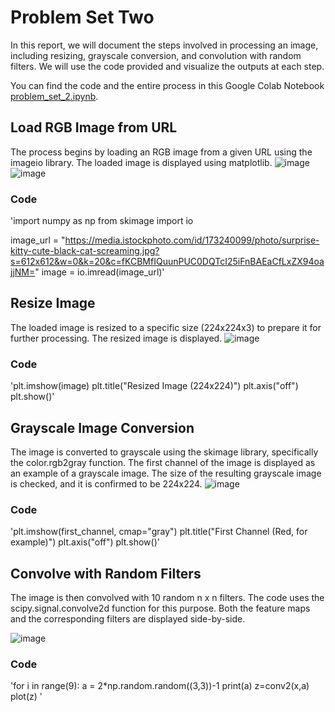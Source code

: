 # Problem Set Two 
In this report, we will document the steps involved in processing an image, including resizing, grayscale conversion, and convolution with random filters. We will use the code provided and visualize the outputs at each step.

You can find the code and the entire process in this Google Colab Notebook [problem_set_2.ipynb](https://colab.research.google.com/drive/17CntMWGmxQa0gnsV-BJiu1CEo9Ei_--r?usp=sharing).

## Load RGB Image from URL
The process begins by loading an RGB image from a given URL using the imageio library. The loaded image is displayed using matplotlib.
![image](https://github.com/Theflawlessone/Data-Science/assets/142954344/cf5b1cf5-c68c-48f8-a4c0-db02ae118a2b)
![image](https://github.com/Theflawlessone/Data-Science/assets/142954344/480ab75f-90f5-4185-9605-9be123fabe5d)
### Code
'import numpy as np
from skimage import io

image_url = "https://media.istockphoto.com/id/173240099/photo/surprise-kitty-cute-black-cat-screaming.jpg?s=612x612&w=0&k=20&c=fKCBMfIQuunPUC0DQTcI25iFnBAEaCfLxZX94oajjNM="
image = io.imread(image_url)'

## Resize Image
The loaded image is resized to a specific size (224x224x3) to prepare it for further processing. The resized image is displayed.
![image](https://github.com/Theflawlessone/Data-Science/assets/142954344/bb680857-aea5-4996-bd73-91946b6a786a)
### Code
'plt.imshow(image)
plt.title("Resized Image (224x224)")
plt.axis("off")
plt.show()'

## Grayscale Image Conversion
The image is converted to grayscale using the skimage library, specifically the color.rgb2gray function. The first channel of the image is displayed as an example of a grayscale image. The size of the resulting grayscale image is checked, and it is confirmed to be 224x224.
![image](https://github.com/Theflawlessone/Data-Science/assets/142954344/ebb6a1e3-d6be-41f3-8952-45f1778b7fb3)
### Code
'plt.imshow(first_channel, cmap="gray")
plt.title("First Channel (Red, for example)")
plt.axis("off")
plt.show()'

## Convolve with Random Filters
The image is then convolved with 10 random n x n filters. The code uses the scipy.signal.convolve2d function for this purpose. Both the feature maps and the corresponding filters are displayed side-by-side.

![image](https://github.com/Theflawlessone/Data-Science/assets/142954344/6dfd9352-9b19-4252-9a21-070a704c1d88)
### Code
'for i in range(9):
    a = 2*np.random.random((3,3))-1
    print(a)
    z=conv2(x,a)
    plot(z) '
